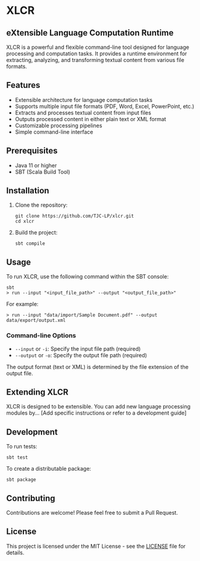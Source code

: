 # XLCR 
## e**X**tensible **L**anguage **C**omputation **R**untime

XLCR is a powerful and flexible command-line tool designed for language processing and computation tasks. It provides a runtime environment for extracting, analyzing, and transforming textual content from various file formats.

## Features

- Extensible architecture for language computation tasks
- Supports multiple input file formats (PDF, Word, Excel, PowerPoint, etc.)
- Extracts and processes textual content from input files
- Outputs processed content in either plain text or XML format
- Customizable processing pipelines
- Simple command-line interface

## Prerequisites

- Java 11 or higher
- SBT (Scala Build Tool)

## Installation

1. Clone the repository:
   ```
   git clone https://github.com/TJC-LP/xlcr.git
   cd xlcr
   ```

2. Build the project:
   ```
   sbt compile
   ```

## Usage

To run XLCR, use the following command within the SBT console:

```
sbt
> run --input "<input_file_path>" --output "<output_file_path>"
```

For example:

```
> run --input "data/import/Sample Document.pdf" --output data/export/output.xml
```

### Command-line Options

- `--input` or `-i`: Specify the input file path (required)
- `--output` or `-o`: Specify the output file path (required)

The output format (text or XML) is determined by the file extension of the output file.

## Extending XLCR

XLCR is designed to be extensible. You can add new language processing modules by...
[Add specific instructions or refer to a development guide]

## Development

To run tests:

```
sbt test
```

To create a distributable package:

```
sbt package
```

## Contributing

Contributions are welcome! Please feel free to submit a Pull Request.

## License

This project is licensed under the MIT License - see the [LICENSE](LICENSE) file for details.
